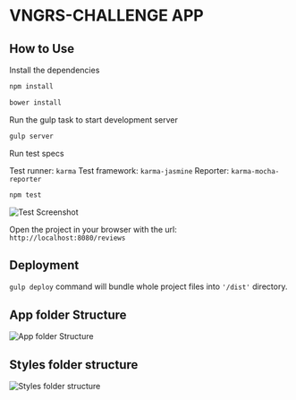 VNGRS-CHALLENGE APP
=========

## How to Use

Install the dependencies

```bash
npm install
```
```bash
bower install
```

Run the gulp task to start development server

```bash
gulp server
```

Run test specs

Test runner: `karma`
Test framework: `karma-jasmine`
Reporter: `karma-mocha-reporter`

```bash
npm test
```

![Test Screenshot](https://s31.postimg.org/cprp7w0ij/tests.png)

Open the project in your browser with the url: ```http://localhost:8080/reviews```

## Deployment
```gulp deploy``` command will bundle whole project files into ```'/dist'``` directory.

## App folder Structure

![App folder Structure](https://s32.postimg.org/u8nnw3v6t/app.png)

## Styles folder structure

![Styles folder structure](https://s32.postimg.org/mtyc3q9b9/styles.png)
